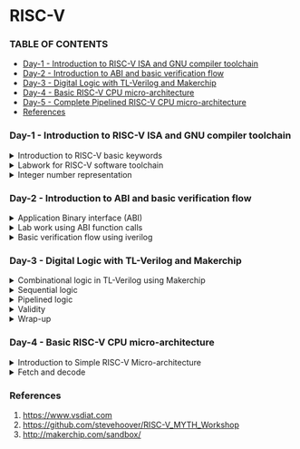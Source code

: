 # RISC-V

### TABLE OF CONTENTS
- [Day-1 - Introduction to RISC-V ISA and GNU compiler toolchain](#day-1---introduction-to-risc-v-isa-and-gnu-compiler-toolchain)
- [Day-2 - Introduction to ABI and basic verification flow](#day-2---introduction-to-abi-and-basic-verification-flow)
- [Day-3 - Digital Logic with TL-Verilog and Makerchip](#day-3---digital-logic-with-tl-verilog-and-makerchip)
- [Day-4 - Basic RISC-V CPU micro-architecture](#day-4---basic-risc-v-cpu-micro-architecture)
- [Day-5 - Complete Pipelined RISC-V CPU micro-architecture](#day-5---complete-pipelined-risc-v-cpu-micro-architecture)
- [References](#references)


### Day-1 - Introduction to RISC-V ISA and GNU compiler toolchain  
<details>
<summary>
Introduction to RISC-V basic keywords 
</summary>

- **RISC-V**: It is the medium of communicating with the computer. It is also known as Instruction Set Architecture(ISA). If we want to run a C-program on a computer, it is first converted into an assembly level language and further this is ocnverted into machine language i.e; binary which is the only language understood by the computer. We reuire another interface between the RISC-V and the computer, which is Hardware description language.  

- Inorder to run a software on a system/hardware, we will make use of a system called System Software. This system software mainlt consists of 3 blocks: OS, Compiler and Assembler. 
</details>

<details>
<summary>
Labwork for RISC-V software toolchain  
</summary>

 1. Let us start with a simple c-program with name 'sum1ton.c'. The code is as follows:
 ```
 #include <stdio.h>
 int main() {
	int i, sum = 0, n = 100;
	for (i=1; i <= n; ++i) {
	sum += i;
	}
	printf("Sum of numbers from 1 to %d is %d\n", n, sum);
	return 0;
}
```
The implementation  and the output of the above code is shown here: <img width="520" alt="image" src="https://github.com/Lasya-G/Risc_V/assets/140998582/74e7cf59-fbe2-4be7-92ae-5f837592adb2">  

2. Let us now compile the sum1ton.c file using risc-v simulator using following codes:
```
$ riscv64-unknown-elf-gcc -O1 -mabi=lp64 -march=rv64i -o sum1ton.o sum1ton.c
$ riscv64-unknown-elf-objdump -d sum1ton.o | less
```
The main content assembly code is as follows:  
<img width="500" alt="image" src="https://github.com/Lasya-G/Risc_V/assets/140998582/c7709eef-f164-40f3-84b2-d99b735199dd">  

Let us run the same using a slightly different command and observe the output:
```
$ riscv64-unknown-elf-gcc -Ofast -mabi=lp64 -march=rv64i -o sum1ton.o sum1ton.c
$ riscv64-unknown-elf-objdump -d sum1ton.o | less
```
<img  width="500"  alt="image" src="https://github.com/Lasya-G/Risc_V/assets/140998582/6ebbf3f7-212f-4eaa-948d-16b6f22c37a3">  

3. Now, let us learn how to get the output to display even when we run code using the RISC-V compiler:
```
spike pk sum1ton.o
```

<img width="500" alt="image" src="https://github.com/Lasya-G/Risc_V/assets/140998582/f1aa123e-76f0-4a33-a344-f8198a695828">    


Let us now debug the above:  
<img width="500" alt="image" src="https://github.com/Lasya-G/Risc_V/assets/140998582/29383d37-177e-4893-a17d-2b9fc611fe97">  
 
</details>

<details>
<summary>
Integer number representation
</summary>

1. As computer can only understand binary number, we need to learn how to convert the decimal to binary and viceversa and understand it.

- In RISC-V architecture, we call the 64-bit binary number as **"Double word"**, and a 32-bit number as a **"word"**.
- A group of 8 bits is termed as **"Byte"**.
<p align="center">
<img width="550" alt="image" src="https://github.com/Lasya-G/Risc_V/assets/140998582/de2a5767-b8f4-43e2-8c7f-2ef20c06a6ba">
</p>

- The total unsigned numbers we can form using n-bits is given as  : **2^(n) - 1**.
- We use 2's complement representation to represent the negative numbers.
- For signed representation, the MSB bit indicated the sign of the number. If MSB=0, it is a positive number and MSB=1 indicates a negative number.
<p align="center">
<img width="550" alt="image" src="https://github.com/Lasya-G/Risc_V/assets/140998582/376bd36b-ab55-44d5-bcb5-56c41c6d3657">
</p>

- In signed representation of binary numbers, the range of positive numbers we can represent using n-bits is: **0 to (2^(n-1) - 1)** and the range of negative numbers is: **-1 to -2^(n-1)**.

2. Let us do a lab exercise based on the signed and unsigned binary numbers:

- The following code is to rpresent the highest binary number in unsigned representation:
```
#include<stdio.h>
#include<math.h>

int main() {
	unsigned long long int max = (unsigned long long int) (pow(2,64) -1);
	printf("highest number represented by usigned long long int is %llu\n", max);
	return 0;
}
```
The output is as follows: <img width="600" alt="image" src="https://github.com/Lasya-G/Risc_V/assets/140998582/3fd06edc-7995-44e5-8ad4-d77048ffabfc">  

Now, if we modify the code to give the representationof a higher bit number, the output still remains the same because the data type unsigned long long int only supports 64-bits.
Let us edit the data type as long long int and rerun the code:
```
#include<stdio.h>
#include<math.h>

int main() {
	long long int max = (long long int) (pow(2,10) * -1);
	printf("highest number represented by long long int is %lld\n", max);
	return 0;
}
```
The output is as follows: <img width="550" alt="image" src="https://github.com/Lasya-G/Risc_V/assets/140998582/f5f710c6-3561-44d2-a3a4-84501a53a98d">  

Create a new file signedHighest.c with the following code in it:
```
#include<stdio.h>
#include<math.h>

int main() {
	long long int max = (int) (pow(2,63) -1);
	long long int min = (int) (pow(2,63) * -1);
	printf("highest number represented by long long int is %lld\n", max);
	printf("lowest number represented by long long int is %lld\n", min);
	return 0;
}
```
The output now is: <img width="550" alt="image" src="https://github.com/Lasya-G/Risc_V/assets/140998582/72b68511-f991-40df-9b48-c9d5978eabf7">  

Here, the outut getting displayed is wrong. Inorder to get the correct output, modify the code as following:
```
#include<stdio.h>
#include<math.h>

int main() {
	long long int max = (long long int) (pow(2,63) -1);
	long long int min = (long long int) (pow(2,63) * -1);
	printf("highest number represented by long long int is %lld\n", max);
	printf("lowest number represented by long long int is %lld\n", min);
	return 0;
}
```
Now, we ge the desired results: <img width="550" alt="Screenshot from 2023-08-19 18-01-41" src="https://github.com/Lasya-G/Risc_V/assets/140998582/c70cabae-f55d-45a3-a49f-2382f7a4544e">  


</details>

### Day-2 - Introduction to ABI and basic verification flow  

<details>
<summary>
 Application Binary interface (ABI) 
</summary>

- For a computer, the Interface for the users means the appearance and functionality of the system. It does not bother about the implementation procedure and the processors used.
- Inorder for an application to run on the hardware there are many intermediate stages that the program has to undergo. The below example depicts the stages involved for an e-mail application to run on a hardware:
<p align="center">
<img width="600" alt="image" src="https://github.com/Lasya-G/Risc_V/assets/140998582/463092a4-9bfb-4101-926d-65693a32ba88">
</p>  

**Application Binary Interface**:
- It is a mode through which the application programmer can access the contents of hardware resources of the processor. The access of porcessor is done via registers.
- In RISC-V specification, we have 32 registers whose width is defined by the keyword "XLEN". It is XLEN-32 bit for Rv32 and XLEN-64 for Rv64.
- For RV64, the data can either be loaded to registers directly or we can first load tha data into memory which holds 8-bits in each memory address and then transfer it to the registers.
- All the instructions in RISC-V is of 32-bits.
- **ld**(load doubleword) is a command to load the contents of memory into register. 
- **add** is used to add the contents of the registers/memory. 
- **sd**(store doubleword) is used to store the contents of register back to the memory.

The summary of the above instructions is shown below:
<p align="center">
<img width="500" alt="image" src="https://github.com/Lasya-G/Risc_V/assets/140998582/e3325e6d-f928-48f0-83f3-061bdcfa4423">  
</p>

- The instructions which operate only on registers are called **R-type** instructions.
- The instructions which operate on immediate as well as registers are called **I-type** instructions.
- The instructions which operate only on source registers and immediate are called **S-type** instructions.

- We will use 5-bits to represent the registers which is why we have only 32 registers in RISC-V. The registers fuctions are as follows:
<p align="center">
<img width="400" alt="image" src="https://github.com/Lasya-G/Risc_V/assets/140998582/2a876d28-f15e-4fff-96bf-8bd20139dfa4">  
</p>

</details>


<details>
<summary>
Lab work using ABI function calls
</summary>

Let us use the same example of sum of 'n' numbers in c-language but using a different approach.The algorithm used to re-write the code is shown here:   
<p align="center">
<img width="450" alt="image" src="https://github.com/Lasya-G/Risc_V/assets/140998582/899c27a7-f804-4f87-bcb8-99574a8432e6">  
</p>
  
Create a c file with name 1to9_custom.c and write the following code in it:
```
#include <stdio.h>

extern int load(int x, int y);

int main() {
	int result=0;
	int count = 0;
	result = load(0x0, count+1);.global load
	printf("Sum of number 1 to %d is %d\n", count,result);
}
```
Create another file named load.s and dump the following code into it:
```
.section .text
.global load
.type load, @function

load:
	add	a4,a0,zero
	add	a2,a0,a1
	add	a3,a0,zero
loop:
	add	a4,a3,a4
	addi	a3,a3,1
	blt	a3,a2,loop
	add	a0,a4,zero
	ret
```
Let us run the above codes using spike compiler and observe:
<img width="550" alt="image" src="https://github.com/Lasya-G/Risc_V/assets/140998582/cb5e8ad4-7dd5-4f9f-a84a-b86ca9311663">  

Use the following command to view the assembly code generated:
```
riscv64-unknown-elf-objdump -d sum1ton.o | less
```

The main program is as follows: <img width="500" alt="image" src="https://github.com/Lasya-G/Risc_V/assets/140998582/41c2e680-f090-4d22-a9ff-938941f09df5">  

</details>

<details>
<summary>
Basic verification flow using iverilog 
</summary>

We will follow the following procedure in this lab session:  
<p align="center">
<img width="450" alt="image" src="https://github.com/Lasya-G/Risc_V/assets/140998582/8e983904-1e1d-4dde-8280-1900454007ab">  
</p>

Use following commands to the riscv cpu program code:
```
vim 1to9_custom.c
./rv32im.sh 
```
The following output is observed: <img width="550" alt="image" src="https://github.com/Lasya-G/Risc_V/assets/140998582/7f676179-c142-4b00-8348-58e5841a770d">  

The following are the hex files:  

- firmaware.hex:
<img width="500" alt="image" src="https://github.com/Lasya-G/Risc_V/assets/140998582/a32ba685-cd89-452f-8c02-f11fe04708e3">

- firmware32.hex:
<img width="500" alt="image" src="https://github.com/Lasya-G/Risc_V/assets/140998582/fab6f05e-98ee-44d7-8525-f20a92f3f36f">  

</details>


### Day-3 - Digital Logic with TL-Verilog and Makerchip  

<details>
<summary>
Combinational logic in TL-Verilog using Makerchip 
</summary>

The logic gates are the fundamental building blocks of digital circuits:
<p align="center">
<img width="450" alt="image" src="https://github.com/Lasya-G/Risc_V/assets/140998582/66563732-9bee-430f-b6e5-76b80fa58d25"> 
</p>

These fundamnetal blocks are connected together to form the most complex circuits.
Consider the following full adder circuit:
<p align="center">
<img width="350" alt="image" src="https://github.com/Lasya-G/Risc_V/assets/140998582/166fc608-5b6f-4c06-921f-d5c2d7525d84"> 
</p>

Let us now use this full adder as a basic block to build complex circuitslike an n-bit adder:
<p align="center">
<img width="450" alt="image" src="https://github.com/Lasya-G/Risc_V/assets/140998582/07216113-b9c2-4cc1-83b6-306e98f14fde">  
</p>

Some basic boolean operators are listed below:
<p align="center">
<img width="400" alt="image" src="https://github.com/Lasya-G/Risc_V/assets/140998582/6ff96384-838b-4fca-949f-ba16f6d56895">
</p>

Let us now take a look at the **MULTIPLEXER(MUX)** block and it's function:
<p align="center">
<img width="300" alt="image" src="https://github.com/Lasya-G/Risc_V/assets/140998582/eecf29a3-c0a4-4144-8c84-7fe04eb22857">  

We use the following syntax to express the mux in the verilog:
```
assign f = s ? x1 : x2;
```

Now, take a look at the Chaining Ternary Operator(4-bit mux):  
<p align="center">
<img width="400" alt="image" src="https://github.com/Lasya-G/Risc_V/assets/140998582/bccff903-7dcc-40b3-92ec-f8b87f479505">   
</p>

Now, let's begin with the **Makerchip**:  
- Go to makerchip.com and launch Makerchip IDE.
- Go to Learn, click on Examples and select FPGA multipler.
<p align="center">
<img width="400" alt="image" src="https://github.com/Lasya-G/Risc_V/assets/140998582/23dbaa4a-8862-4742-8a17-ea900db30a18">
</p>


**LAB-1** - Makerchip Platform: 
<p align="center">
<img width="400" alt="image" src="https://github.com/Lasya-G/Risc_V/assets/140998582/e545e873-c529-4f5b-b51f-4294f4342ea0">  
</p>

**LAB-2** - Combinational Logic:   
1. INVERTER:
<p align="center">
<img width="400" alt="image" src="https://github.com/Lasya-G/Risc_V/assets/140998582/7daabdf7-72ff-4946-9824-e9686348ead3">
</p>

2. AND GATE:
<p align="center">
<img width="400" alt="image" src="https://github.com/Lasya-G/Risc_V/assets/140998582/9e97649e-4ba5-4372-929f-6189ac43fef2">
</p>  

**LAB-3** - Vectors:    
<p align="center">
<img width="400" alt="image" src="https://github.com/Lasya-G/Risc_V/assets/140998582/6f9d5e55-a01c-4787-b061-c48759716055">
</p>  

**LAB-4** - Mux:  
<p align="center">
<img width="400" alt="image" src="https://github.com/Lasya-G/Risc_V/assets/140998582/d528baab-8dbe-4f5b-bf3b-cb03f4981c73">
</p>  

<p align="center">
<img width="400" alt="Screenshot from 2023-08-19 23-34-42" src="https://github.com/Lasya-G/Risc_V/assets/140998582/5e99d722-c352-4e0e-9fa5-ab3bdf584f07">
</p>  

**LAB-5** - Coombinational calculator:
<p align="center">
<img width="400" alt="image" src="https://github.com/Lasya-G/Risc_V/assets/140998582/f5fff139-b79d-45d3-888d-1ba3aad1b629">
</p>  

</details>

<details>
<summary>
Sequential logic 
</summary>

- Sequential logic introduces a clock in the circuit. <img width = "500" alt="image" src="https://github.com/Lasya-G/Risc_V/assets/140998582/de6626ce-063c-47e4-a068-a4486bd316e1">

A D-Flipflop is responsible for allowing the values to propagate upon the clock edge. <img width="300" alt="image" src="https://github.com/Lasya-G/Risc_V/assets/140998582/6e1f74bf-09ab-4a5d-accc-6f64780f5b97">  

The reset signal is used to get all the flipflops into a known state.
The whole sequential circuit can be viewed as a big state machine: <img width="300" alt="image" src="https://github.com/Lasya-G/Risc_V/assets/140998582/58fcf2b7-a5a0-4a97-a85c-a338df4b9ebd">  
Upon the clock the combinational circuit does a new computation with the updated state.

**LAB** - Fibonacci Series:
<p align="center"">
<img width="400" alt="image" src="https://github.com/Lasya-G/Risc_V/assets/140998582/34fec31f-d0fd-40a9-a9a6-225e488ecb4e">
</p>

**LAB** - Counter:
<p align="center">
<img width="400" alt="image" src="https://github.com/Lasya-G/Risc_V/assets/140998582/43adef2f-a0a8-40e7-8818-ff28cc5b79f4">
</p>

The values in verilog are represented as:  
<img width="300" alt="image" src="https://github.com/Lasya-G/Risc_V/assets/140998582/d09876ff-1b25-45b4-b47c-5479cb474cae">  

**LAB** - Sequential Calculator:  
<p align="center">
<img width="400" alt="image" src="https://github.com/Lasya-G/Risc_V/assets/140998582/55e8dacd-184f-4755-8ab5-3b788d922705"> 
</p>

</details>

<details>
<summary>
Pipelined logic 
</summary>

Let us glimpse at the Pythagoran's Theorem and compute it in hardware.  
Pythagoran's Theorem: <img width="350" alt="image" src="https://github.com/Lasya-G/Risc_V/assets/140998582/1b824835-a616-40ce-90d8-b1dbced71b20">  
Let us compute the pythagoran's theorem over 3 cycles.  
- Cycle1: Squaring on the sides a and b.
- Cycle2: Adding the sqyared vales of a and b.
- Cycle3: Finding the square root value of the sum.
<p align="center">
<img width="350" alt="image" src="https://github.com/Lasya-G/Risc_V/assets/140998582/13066f2e-9192-491f-86e7-ac58eca11241">
</p>  
The timing abstract of the above is:   
<img width="350" alt="image" src="https://github.com/Lasya-G/Risc_V/assets/140998582/7af761d8-9158-436d-a189-dbda56eabf76">  

The makerchip implementation of  Pythagoran's theorem is given below:  
<p align="center">
<img width="400" alt="image" src="https://github.com/Lasya-G/Risc_V/assets/140998582/eb075aed-7678-431e-a4db-e413257692f5">
</p>

- **Code reduction** is the most advanatageous property of the TL-Verilog when compared to System Verilog. We can use the above code to compare this:
<img width="400" alt="image" src="https://github.com/Lasya-G/Risc_V/assets/140998582/b2428652-e85f-4974-9237-1b32a41741d0">

- The **Retiming** property in TL-Verilog is very easy and safe to implement whereas in SystemVerilog, it is very bug-prone.
<img width="400" alt="image" src="https://github.com/Lasya-G/Risc_V/assets/140998582/9ded0b8f-8148-4637-a571-023f02398994">

- The pipelinig also allows us to run the clock at a high frequency. Regardless of the way we structure our logic, we will be able to produce new set of inputs on every clock edge. As a result, we get high throughput for our circuit.  
<img width="400" alt="image" src="https://github.com/Lasya-G/Risc_V/assets/140998582/ea35bbfa-e00c-45e2-bc64-931dac742ad6">

**Syntax** in TL-Verilog:
<img width="400" alt="image" src="https://github.com/Lasya-G/Risc_V/assets/140998582/b7cb7914-293e-40b3-9557-6ba14afac885">  

Let us now implement the Fibonacci Series in a pipeline:
<p align="center">
<img width="400" alt="image" src="https://github.com/Lasya-G/Risc_V/assets/140998582/87f04dc1-bd24-48b5-a08c-230709f4bb95">  
</p>

Implementation of pipeline through TL-Verilog:  

<img width="400" alt="image" src="https://github.com/Lasya-G/Risc_V/assets/140998582/0cb545e1-6049-442e-aa73-0d91a2bd6b79">    

In the above implenation, we can observe the errors in the pipeline:
<img width="350" alt="image" src="https://github.com/Lasya-G/Risc_V/assets/140998582/c086e074-7b95-45cf-8ba7-19742fee1696">  

**LAB1** - Counter and Calculator in pipeline:  

The strcture of the pipeline is as follows:  

<img width="350" alt="image" src="https://github.com/Lasya-G/Risc_V/assets/140998582/d98cfdde-b748-4a01-9b4a-44a28655dc53">  

The makerchip implementation output:  

<p align="center">
<img width="400" alt="image" src="https://github.com/Lasya-G/Risc_V/assets/140998582/c3d15a76-2dfa-46d4-8c04-5acda191ed96">
</p>

**LAB-2** - Cycle Calculator:  
The structure of the pipeline: <img width="350" alt="image" src="https://github.com/Lasya-G/Risc_V/assets/140998582/1f6e570f-9695-48f8-be21-3ba0d31b5bd9">   



The makerchip implementation output:   
<p align="center">
<img width="400" alt="image" src="https://github.com/Lasya-G/Risc_V/assets/140998582/67da9907-1ed6-40d2-99b1-d3ab20c9cf41">
</p>  


</details>

<details>
<summary>
Validity 
</summary>  

**Validity** is a notion for when the values or the signals are meaningful.  
<img width="250" alt="image" src="https://github.com/Lasya-G/Risc_V/assets/140998582/54a44194-cae1-4214-947c-f4a5988b3a0b">  

Let us implement the Pythagoran's theorem with validity:
<p align="center">
<img width="500" alt="image" src="https://github.com/Lasya-G/Risc_V/assets/140998582/10857531-6bc5-401e-88a9-6bea107e42a4">
</p>  


**Clock Gating** is a power-saving property.  
<img width="450" alt="image" src="https://github.com/Lasya-G/Risc_V/assets/140998582/4656e7b6-a6f9-46f0-8c2b-fd13622e0bd3">    


**LAB** - Distance Accumulator with Pythagoran's theorem:  
The pipelines structure is : <img width="350" alt="image" src="https://github.com/Lasya-G/Risc_V/assets/140998582/bdf54ca4-13e0-440d-96da-d5ad891af409">  

The implementation output:  
<p align="center">
<img width="500" alt="image" src="https://github.com/Lasya-G/Risc_V/assets/140998582/06976bd7-4b24-4fe2-a195-5e55387db38c">
</p>  


**LAB** - Cycle calculator with Validity:    

The pipeline structure: <img width="400" alt="image" src="https://github.com/Lasya-G/Risc_V/assets/140998582/66da50d5-3b5b-41bd-85c4-c8b5692870fb)">  

The makerchip implementation output:  
<p align="center">
<img width="500" alt="image" src="https://github.com/Lasya-G/Risc_V/assets/140998582/5116f2f9-7164-4de4-830d-fd029e8843bf">
</p>  

**LAB** - Calculator with single value memory:  

The pipeline structure: <img width="400" alt="image" src="https://github.com/Lasya-G/Risc_V/assets/140998582/8c4c9737-f7dc-4c54-ace7-38cd7d54b284">  

The makerchip implementation:  

<p align="center">
<img width="500" alt="image" src="https://github.com/Lasya-G/Risc_V/assets/140998582/5097273f-0293-4b3a-a860-7feaef125315">
</p>


 
</details>

<details>
<summary>
Wrap-up 
</summary>

**Hierarchy**    

**LAB** - conway's game of life:  
<p align="center">
<img width="500" alt="image" src="https://github.com/Lasya-G/Risc_V/assets/140998582/a920aa43-4c38-4d16-a23d-56c03d88fef2">
</p>   

**LAB** - Pythagoran's theorem:  

The pipeline structure: <img width="400" alt="image" src="https://github.com/Lasya-G/Risc_V/assets/140998582/586fe3a1-c522-4896-9982-4ca4aa799346">  

The makerchip output:  

<p align="center">
<img width="500" alt="image" src="https://github.com/Lasya-G/Risc_V/assets/140998582/c61529cd-6c60-485b-90e5-2c3d6a52c955">
</p>

</details>

### Day-4 - Basic RISC-V CPU micro-architecture

<details>
<summary>
Introduction to Simple RISC-V Micro-architecture 
</summary>

The micro architecture for the RISC-V implementation is shown here:  
<img width="400" align="image" src="https://github.com/Lasya-G/Risc_V/assets/140998582/a6b48328-562a-4bf4-b061-1ee750ea6a8f">  
- The **Program counter** is a pointer to the instruction memory as to which instrcution must be executed next.
- The **Decoder** interprets the instruction and send signals regarding the action of the processor and the location of data. The decoder also sends incremented by 1 value to the PC, instructing it to move to the next instruction.
- **Register Files** implements the read and write operations on the data/memory.
- **ALU** computes the arithmetic operations and write the result back to the register file.

</details>

<details>
<summary>
Fetch and decode 
</summary>

The implementation plan of RISC-V CPU Core:  
<img width="400" alt="image" src="https://github.com/Lasya-G/Risc_V/assets/140998582/0349e97f-0823-4c77-9be4-8f0fb13feb43">  

**LAB - PC**:  

The implementation pipeline: <img width="400" alt="image" src="https://github.com/Lasya-G/Risc_V/assets/140998582/a0ed2e11-7d97-4f2e-b9c7-844c511f77c5">  

The makerchip output:
<p align="center">
<img width="500" alt="image" src="https://github.com/Lasya-G/Risc_V/assets/140998582/fcdb6430-244e-4298-a07e-4b07948efd91">
</p>

**LAB - FETCH**

The pipeline structure(part-1): <img width="400" alt="image" src="https://github.com/Lasya-G/Risc_V/assets/140998582/a48ff16d-e3d3-4745-8e35-a09002283026"> 

The pipeline structure(part-2): <img width="250" alt="image" src="https://github.com/Lasya-G/Risc_V/assets/140998582/75dfe66b-b3c7-40ad-96ba-f4f17e88ed08">    


The makerchip implementation output:  
<p align="center">
<img width="500" alt="image" src="https://github.com/Lasya-G/Risc_V/assets/140998582/6bd09d0a-5372-4c5f-a7f1-04a40dfa3764">
</p>

**LAB - INSTRUCTION TYPE DECODE**  


The pipeline structure: <img width="400" alt="image" src="https://github.com/Lasya-G/Risc_V/assets/140998582/5b1eec5d-61a0-43fe-992a-c42b2e2f96bf"> 


The makerchip output:  
<p align="center">
<img width="500" alt="image" src="https://github.com/Lasya-G/Risc_V/assets/140998582/32e623de-acfc-45e5-9459-b41323abec30">
</p>


**LAB - INSTRUCTION IMMEDIATE DECODE**

<img width="400" alt="image" src="https://github.com/Lasya-G/Risc_V/assets/140998582/5be86415-fb71-435f-ad36-c1d215643384">  

The implementation output:
<p align="center">
<img width="500" alt="image" src="https://github.com/Lasya-G/Risc_V/assets/140998582/3f0c95e6-6fa2-47a7-a580-3a0c3fee30aa">
</p>  


**LAB - INSTRUCTION DECODE**  

<img width="400" alt="image" src="https://github.com/Lasya-G/Risc_V/assets/140998582/50dd4c65-c605-43ab-b420-6a10d0d917e8">

The implementation output:  
<p align="center">
<img wudth="500" alt="image" src="https://github.com/Lasya-G/Risc_V/assets/140998582/c65173a1-6f61-42bf-a0df-eef102cecd0a">
</p>

**LAB - INSTRUCTION FIELD DECODE**  

<img width="400" alt="image" src="https://github.com/Lasya-G/Risc_V/assets/140998582/fc794260-873d-4817-a5fc-986d1979472b">

The implementation output:  
<p align="center">
<img width="500" alt="image" src="https://github.com/Lasya-G/Risc_V/assets/140998582/2cac17be-93d1-4f17-b305-49da3a5ce7b9">
</p>

**LAB - INSTRUCTION DECODE_2**  

<img width="400" alt="image" src="https://github.com/Lasya-G/Risc_V/assets/140998582/7d1c0881-270a-4664-9496-0f8b7cd3d7b0">  


The implementation output:
<p align="center">
<img width="500" alt="image" src="https://github.com/Lasya-G/Risc_V/assets/140998582/78350b64-dcc6-4c74-808d-e304876fa056">
</p>

</details> 


### References  
1. https://www.vsdiat.com
2. https://github.com/stevehoover/RISC-V_MYTH_Workshop
3. http://makerchip.com/sandbox/

